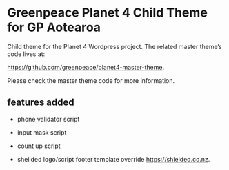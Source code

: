 # Greenpeace Planet 4 Child Theme for GP Aotearoa

Child theme for the Planet 4 Wordpress project.
The related master theme’s code lives at: 

https://github.com/greenpeace/planet4-master-theme.

Please check the master theme code for more information.

## features added

- phone validator script

- input mask script

- count up script

- sheilded logo/script footer template override  https://shielded.co.nz.
